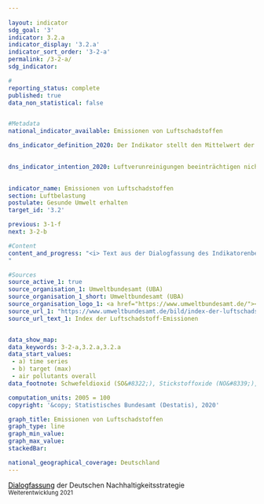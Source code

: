 ```yaml
---
                   
layout: indicator                   
sdg_goal: '3'                   
indicator: 3.2.a                   
indicator_display: '3.2.a'                   
indicator_sort_order: '3-2-a'                   
permalink: /3-2-a/                   
sdg_indicator:                    

#                   
reporting_status: complete                   
published: true                   
data_non_statistical: false                   


#Metadata                   
national_indicator_available: Emissionen von Luftschadstoffen                   

dns_indicator_definition_2020: Der Indikator stellt den Mittelwert der Indizes der nationalen Emissionen der fünf Luftschadstoffe Schwefeldioxid (SO<sub>2</sub>), Stickstoffoxid (NO<sub>x</sub>), Ammoniak (NH<sub>3</sub>), flüchtige organische Verbindungen (NMVOC) und Feinstaub (PM<sub>2,5</sub>) dar.
                   

dns_indicator_intention_2020: Luftverunreinigungen beeinträchtigen nicht nur die Gesundheit der Menschen, sondern auch Ökosysteme und Artenvielfalt. Die Emissionen von Luftschadstoffen sollen daher bis zum Jahr 2030 um 45&nbsp;% gegenüber dem Jahr 2005 sinken. Um die Entwicklung sowohl gesundheitlicher als auch ökosystemischer Belastungen abbilden zu können, wurden die in Deutschland freigesetzten Emissionen von SO<sub>2</sub>, NO<sub>x</sub>, NH<sub>3</sub>, NMVOC und PM<sub>2,5</sub> zu einem Indikator zusammengefasst.
                   

indicator_name: Emissionen von Luftschadstoffen                   
section: Luftbelastung                   
postulate: Gesunde Umwelt erhalten                   
target_id: '3.2'                   

previous: 3-1-f                   
next: 3-2-b                   

#Content                    
content_and_progress: "<i> Text aus der Dialogfassung des Indikatorenberichts 2020</i><br><br>Deutschland hat sich gegenüber der Europäischen Union verpflichtet, den Ausstoß der einzelnen Luftschadstoffe bis 2030 wie folgt zu reduzieren: Schwefeldioxid um 58&nbsp;%, Stickstoffoxid um 65&nbsp;%, Ammoniak um 29&nbsp;%, flüchtige organische Verbindungen um 28&nbsp;% und Feinstaub um 43&nbsp;%. Darauf basierend wurde vom Umweltbundesamt als Zielwert ein ungewichtetes, arithmetisches Mittel der einzelnen Reduktionen der genannten Luftschadstoffe errechnet. Die Veränderungsraten der einzelnen Luftschadstoffe werden gleichwertig miteinander verrechnet. Das bedeutet, dass unabhängig von den separaten Reduktionszielen steigende Emissionen einzelner Schadstoffe bei diesem Indikator durch stärkere Eindämmung der Emissionen anderer Schadstoffe kompensiert werden können. <br><br>Die Daten werden jährlich vom Umweltbundesamt mittels verschiedener Quellen berechnet. Sie dienen als Basis für die Berichtspflicht nach der Genfer Luftreinhaltekonvention (CLRTAP) und der NEC-Richtlinie. Im Rahmen der Umweltökonomischen Gesamtrechnungen des Statistischen Bundesamtes werden die Daten weiter aufbereitet. So werden die Emissionen unter anderem nach verschiedenen Produktionsbereichen und privaten Haushalten ausgewiesen.<br><br>Die Emissionen von Luftschadstoffen insgesamt gingen bis zum Jahr 2018 um 24,7&nbsp;% im Vergleich zu 2005 zurück. Damit bewegte sich der Indikator in die angestrebte Richtung und würde bei gleichbleibender Entwicklung das Ziel für 2030 erreichen. Der Ausstoß der einzelnen Schadstoffe veränderte sich im Zeitraum 2005 bis 2018 jedoch in unterschiedlichem Maße.<br><br>Die Emissionen von flüchtigen organischen Verbindungen (NMVOC), welche vornehmlich beim industriellen Gebrauch von Lösungsmitteln entstehen, konnten im angegebenen Zeitraum mit 24,6&nbsp;% deutlich reduziert werden. Damit kann die angestrebte Reduktion um 28&nbsp;% bis 2030 erreicht werden.<br><br>Im angegebenen Zeitraum verringerten sich die Emissionen von Feinstaub (PM<sub>2,5</sub>) um 31,5&nbsp;%. Bei Fortsetzung der durchschnittlichen jährlichen Entwicklung würde das angestrebte Reduktionsziel ebenfalls erreicht werden. Der größte Teil der Feinstaub-Emissionen entfiel 2018 auf die Industrie mit 29,3&nbsp;%. 24,1&nbsp;% stammten von Haushalten und Kleinverbrauchern und entstanden insbesondere bei der Wärmeerzeugung. Auf den Verkehr entfielen 25,5&nbsp;% der Feinstaubemissionen und damit 10,6 Prozentpunkte weniger als 2005.<br><br>Die Emissionen von Stickstoffoxiden (NO<sub>x</sub>) verringerten sich bis 2018, verglichen mit 2005, um 27,0&nbsp;% und damit in die angestrebte Richtung. Die durchschnittliche Reduktion der letzten Jahre würde jedoch nicht reichen, um das gesetzte Ziel zu erreichen. Der Hauptanteil an Stickstoffoxiden wurde 2018 vor allem im Verkehr und in der Energiewirtschaft emittiert. <br><br>Die Emissionen von Schwefeldioxid (SO<sub>2</sub>), welche hauptsächlich in der Energiewirtschaft entstehen, sind im betrachteten Zeitraum um 39,5&nbsp;% gesunken. Diese Emissionen entwickelten sich in die angestrebte Richtung. Die durchschnittliche Reduktion der letzten Jahre würde genügen, um das gesetzte Ziel zu erreichen. <br><br>Die Emissionen von Ammoniak (NH<sub>3</sub>) sanken im Zeitraum von 2005 bis 2018 um 0,8&nbsp;% und verharren auf gleichbleibend hohem Niveau. Die Stagnation ist hauptsächlich auf die Ausbringung von Gärresten aus der Vergärung von Energiepflanzen zurückzuführen. Nach Berechnungen des Umweltbundesamtes stammten 95,3&nbsp;% aller inländischen Ammoniakemissionen im Jahr 2018 aus der landwirtschaftlichen Produktion, insbesondere der Tierhaltung.
"                   

#Sources
source_active_1: true                           
source_organisation_1: Umweltbundesamt (UBA)                           
source_organisation_1_short: Umweltbundesamt (UBA)                           
source_organisation_logo_1: <a href="https://www.umweltbundesamt.de/"><img src="https://g205sdgs.github.io/sdg-indicators/public/logos/uba.png" alt="Logo Umweltbundesamt (UBA)" title="Klicken Sie hier um zu der Homepage der Organisation zu gelangen" /></a>
source_url_1: "https://www.umweltbundesamt.de/bild/index-der-luftschadstoff-emissionen"                               
source_url_text_1: Index der Luftschadstoff-Emissionen                               


data_show_map:                    
data_keywords: 3-2-a,3.2.a,3.2.a                   
data_start_values: 
 - a) time series
 - b) target (max)
 - air pollutants overall                   
data_footnote: Schwefeldioxid (SO&#8322;), Stickstoffoxide (NO&#8339;), Ammoniak (NH&#8323;), flüchtige organische Verbindungen (NMVOC) und Feinstaub (PM&#8322;,&#8325;), gemittelter Index der Messzahlen                   

computation_units: 2005 = 100                   
copyright: '&copy; Statistisches Bundesamt (Destatis), 2020'                   

graph_title: Emissionen von Luftschadstoffen                   
graph_type: line                   
graph_min_value:                    
graph_max_value:                    
stackedBar:                    

national_geographical_coverage: Deutschland                   
---
```

<a href="https://www.bundesregierung.de/breg-de/themen/nachhaltigkeitspolitik/eine-strategie-begleitet-uns/dialog-zur-nachhaltigkeit" style="color: black">  <u>Dialogfassung</u></a> der Deutschen Nachhaltigkeitsstrategie<br><small>Weiterentwicklung 2021</small>